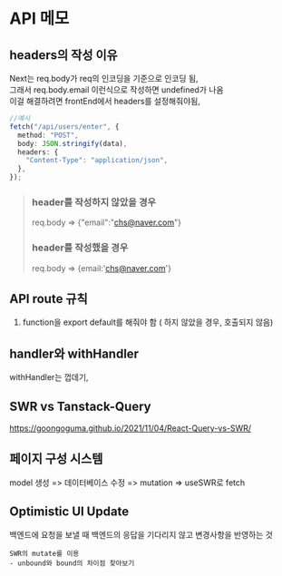 # API 메모

## headers의 작성 이유

Next는 req.body가 req의 인코딩을 기준으로 인코딩 됨,  
그래서 req.body.email 이런식으로 작성하면 undefined가 나옴  
이걸 해결하려면 frontEnd에서 headers를 설정해줘야됨,

```ts
//예시
fetch("/api/users/enter", {
  method: "POST",
  body: JSON.stringify(data),
  headers: {
    "Content-Type": "application/json",
  },
});
```

> ### header를 작성하지 않았을 경우
>
> req.body => {"email":"chs@naver.com"}
>
> ### header를 작성했을 경우
>
> req.body => {email:'chs@naver.com'}

## API route 규칙

1. function을 export default를 해줘야 함 ( 하지 않았을 경우, 호출되지 않음)

## handler와 withHandler

withHandler는 껍데기,

## SWR vs Tanstack-Query

https://goongoguma.github.io/2021/11/04/React-Query-vs-SWR/

## 페이지 구성 시스템

model 생성 => 데이터베이스 수정 => mutation => useSWR로 fetch

## Optimistic UI Update

백엔드에 요청을 보낼 때 백엔드의 응답을 기다리지 않고 변경사항을 반영하는 것

    SWR의 mutate를 이용
    - unbound와 bound의 차이점 찾아보기
